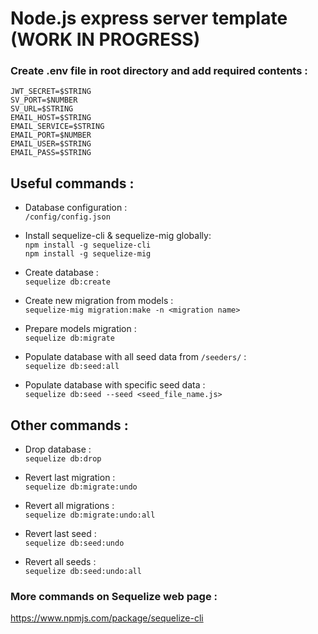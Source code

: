 # Node.js express server template (WORK IN PROGRESS)

### Create .env file in root directory and add required contents :

```
JWT_SECRET=$STRING
SV_PORT=$NUMBER
SV_URL=$STRING
EMAIL_HOST=$STRING
EMAIL_SERVICE=$STRING
EMAIL_PORT=$NUMBER
EMAIL_USER=$STRING
EMAIL_PASS=$STRING
```


## Useful commands :
* Database configuration :  
`/config/config.json`

* Install sequelize-cli & sequelize-mig globally:  
`npm install -g sequelize-cli`  
`npm install -g sequelize-mig`

* Create database :  
`sequelize db:create`

* Create new migration from models :  
`sequelize-mig migration:make -n <migration name>`

* Prepare models migration :  
`sequelize db:migrate`

* Populate database with all seed data from `/seeders/` :  
`sequelize db:seed:all`

* Populate database with specific seed data :  
`sequelize db:seed --seed <seed_file_name.js>`

## Other commands :
* Drop database :  
`sequelize db:drop`

* Revert last migration :  
`sequelize db:migrate:undo`

* Revert all migrations :  
`sequelize db:migrate:undo:all`

* Revert last seed :  
`sequelize db:seed:undo`

* Revert all seeds :  
`sequelize db:seed:undo:all`

### More commands on Sequelize web page :
https://www.npmjs.com/package/sequelize-cli